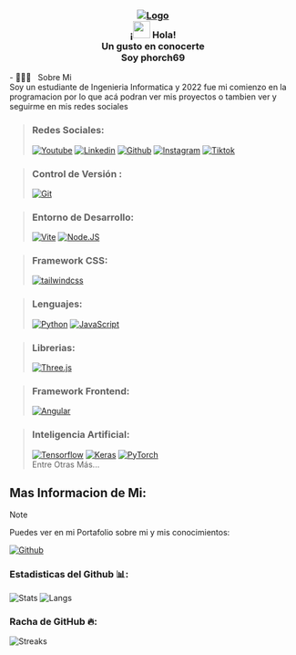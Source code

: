<h3 align="center">
   
[![Logo](https://github.com/phorch69/phorch69/assets/155394140/2ddb9a8f-f036-476c-af48-d1f8ddd78098)](https://github.com/phorch69)
<br/>
¡<img src="https://raw.githubusercontent.com/iampavangandhi/iampavangandhi/master/gifs/Hi.gif" width="30px"> Hola!<br>Un gusto en conocerte<br>Soy phorch69
</h3>
<p align='left'>
- 👨🏻‍💻 &nbsp; Sobre Mi</br>
Soy un estudiante de Ingenieria Informatica y 2022 fue mi comienzo en la programacion por lo que acá podran ver mis proyectos o tambien ver y seguirme en mis redes sociales
</p>

> ### Redes Sociales:
> <!-- > [![Twitch](https://img.shields.io/badge/Twitch-violet?style=for-the-badge&logo=twitch&logoColor=violet&labelColor=101010)](https://www.twitch.tv/phorch69) -->
> [![Youtube](https://img.shields.io/badge/Youtube-red?style=for-the-badge&logo=youtube&logoColor=red&labelColor=101010)](https://www.youtube.com/@phorch69)
> [![Linkedin](https://img.shields.io/badge/Linkedin-blue?style=for-the-badge&logo=linkedin&logoColor=blue&labelColor=101010)](https://www.linkedin.com/in/phorch69)
> [![Github](https://img.shields.io/badge/Github-grey?style=for-the-badge&logo=github&logoColor=grey&labelColor=101010)](https://github.com/phorch69)
> [![Instagram](https://img.shields.io/badge/Instagram-violet?style=for-the-badge&logo=instagram&logoColor=violet&labelColor=101010)](https://www.instagram.com/phorch69)
> [![Tiktok](https://img.shields.io/badge/Tiktok-white?style=for-the-badge&logo=tiktok&logoColor=white&labelColor=101010)](https://www.tiktok.com/@phorch69)
<!-- > [![Cults](https://i.imgur.com/Az4fUpH.png)](https://cults3d.com/@phorch69) -->

> ### Control de Versión :
> [![Git](https://img.shields.io/badge/Git-red?style=for-the-badge&logo=git&logoColor=red&labelColor=101010)]()

> ### Entorno de Desarrollo:
> [![Vite](https://img.shields.io/badge/Vite-yellow?style=for-the-badge&logo=vite&logoColor=yellow&labelColor=101010)]()
> [![Node.JS](https://img.shields.io/badge/Node.JS-339933?style=for-the-badge&logo=node.js&logoColor=339933&labelColor=101010)]()

> ### Framework CSS:
> [![tailwindcss](https://img.shields.io/badge/tailwindcss-blue?style=for-the-badge&logo=tailwindcss&logoColor=blue&labelColor=101010)]()
   
> ### Lenguajes:
> <!-- > [![TypeScript](https://img.shields.io/badge/TypeScript-blue?style=for-the-badge&logo=typescript&logoColor=blue&labelColor=101010)]() -->
> [![Python](https://img.shields.io/badge/Python-yellow?style=for-the-badge&logo=python&logoColor=yellow&labelColor=101010)]()
> [![JavaScript](https://img.shields.io/badge/JavaScript-yellow?style=for-the-badge&logo=javascript&logoColor=yellow&labelColor=101010)]()

> ### Librerias:
> [![Three.js](https://img.shields.io/badge/Three.js-grey?style=for-the-badge&logo=three.js&logoColor=grey&labelColor=101010)]()

> ### Framework Frontend:
 > [![Angular](https://img.shields.io/badge/Angular-red?style=for-the-badge&logo=angular&logoColor=red&labelColor=101010)]()
<!--
> ### Framework Backend:
> [![Django](https://img.shields.io/badge/Django-green?style=for-the-badge&logo=django&logoColor=green&labelColor=101010)]()
> [![Express](https://img.shields.io/badge/Express-white?style=for-the-badge&logo=express&logoColor=white&labelColor=101010)]()

> ### Base de Datos:
> [![MySQL](https://img.shields.io/badge/MySQL-4479A1?style=for-the-badge&logo=mysql&logoColor=4479A1&labelColor=101010)]()
-->
> ### Inteligencia Artificial:
> [![Tensorflow](https://img.shields.io/badge/Tensorflow-orange?style=for-the-badge&logo=Tensorflow&logoColor=orange&labelColor=101010)]()
> [![Keras](https://img.shields.io/badge/Keras-red?style=for-the-badge&logo=Keras&logoColor=red&labelColor=101010)]()
> [![PyTorch](https://img.shields.io/badge/PyTorch-orange?style=for-the-badge&logo=PyTorch&logoColor=orange&labelColor=101010)]()
> <br />
> Entre Otras Más...


## Mas Informacion de Mi:
> [!NOTE]
> Puedes ver en mi Portafolio sobre mi y mis conocimientos:
> 
> [![Github](https://img.shields.io/badge/Portafolio-grey?style=for-the-badge&logo=github&logoColor=grey&labelColor=101010)](https://phorch69.github.io/Portafolio)


### Estadisticas del Github 📊:
![Stats](https://github-readme-stats.vercel.app/api?username=phorch69&show_icons=true&hide_border=false&theme=transparent&count_private=true&include_all_commits=true)
![Langs](https://github-readme-stats.vercel.app/api/top-langs/?username=phorch69&show_icons=true&hide_border=false&theme=transparent&count_private=true&include_all_commits=true&layout=compact)

### Racha de GitHub 🔥:
![Streaks](http://github-readme-streak-stats.herokuapp.com?user=phorch69&theme=transparent&date_format=j%20M%5B%20Y%5D)
